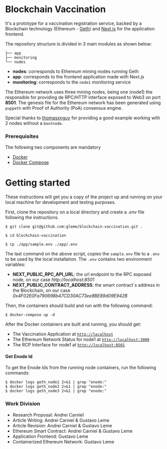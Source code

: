 # Blockchain Vaccination

It's a prototype for a vaccination registration service, backed by a Blockchain technology (Ethereum - [Geth](https://hub.docker.com/r/ethereum/client-go/)) and [Next.js](https://nextjs.org/) for the application frontend.

The repository structure is divided in 3 main modules as shown below:
```
├── app
├── monitoring
└── nodes
```

- **nodes**: corresponds to Ethereum mining nodes running Geth
- **app**: corresponds to the frontend application made with Next.js
- **monitoring**: corresponds to the `node1` monitoring service

The Ethereum network uses three mining nodes, being one (node1) the responsible for providing de RPC/HTTP interface exposed to Web3 on port **8501**. The genesis file for the Ethereum network has been generated using `puppeth` with Proof of Authority (PoA) consensus engine.

Special thanks to [thomasxnguy](https://github.com/thomasxnguy/docker-ethereum) for providing a good example working with 2 nodes without a `bootnode`.
### Prerequisites

The following two components are mandatory

 - [Docker](https://docs.docker.com/get-docker)
 - [Docker Compose](https://docs.docker.com/compose/install)

# Getting started

These instructions will get you a copy of the project up and running on your local machine for development and testing purposes.

First, clone the repository on a local directory and create a *.env* file following the instructions.

```shell script
$ git clone git@github.com:gleme/blockchain-vaccination.git .

$ cd blockchain-vaccination

$ cp ./app/sample.env ./app/.env
```

The last command on the above script, copies the `sample.env` file to a `.env` to be used by the local installation. The `.env`  contains two environment variables: 
 - **NEXT_PUBLIC_RPC_API_URL**: the url endpoint to the RPC exposed node, on our case *http://localhost:8501*
 - **NEXT_PUBLIC_CONTRACT_ADDRESS**: the smart contract`s address in the Blockchain, on our case *0x4F02E0Fa790698b47CD30AC73ee8BE89d09E942B*

Then, the containers should build and run with the following command:

```shell script
$ docker-compose up -d

```

After the Docker containers are built and running, you should get:

- The Vaccination Application at [`http://localhost`](http://localhost)
- The Ethereum Network Status for node1 at [`http://localhost:3000`](http://localhost:3000)
- The RCP Interface for node1 at [`http://localhost:8501`](http://localhost:8501)

#### Get Enode Id

To get the Enode Ids from the running node containers, run the following commands:
```
$ docker logs geth_node1 2>&1 | grep "enode:"
$ docker logs geth_node2 2>&1 | grep "enode:"
$ docker logs geth_node3 2>&1 | grep "enode:"
```


### Work Division
- Research Proposal: Andrei Carniel
- Article Writing: Andrei Carniel & Gustavo Leme
- Article Revision: Andrei Carniel & Gustavo Leme
- Ethereum Smart Contract: Andrei Carniel & Gustavo Leme
- Application Frontend: Gustavo Leme
- Containerized Ethereum Network: Gustavo Leme
